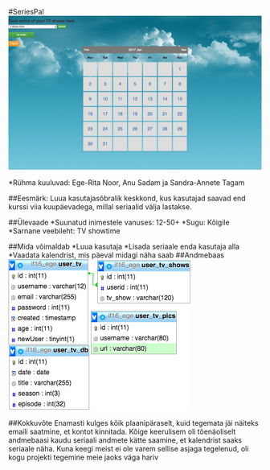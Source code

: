 #SeriesPal
![Alt text](pilt1.jpg?raw=true "Pilt")

*Rühma kuuluvad: Ege-Rita Noor, Anu Sadam ja Sandra-Annete Tagam

##Eesmärk: Luua kasutajasõbralik keskkond, kus kasutajad saavad end kurssi viia kuupäevadega, millal seriaalid välja lastakse.

##Ülevaade
*Suunatud inimestele vanuses: 12-50+
*Sugu: Kõigile
*Sarnane veebileht: TV showtime

##Mida võimaldab
*Luua kasutaja
*Lisada seriaale enda kasutaja alla
*Vaadata kalendrist, mis päeval midagi näha saab
##Andmebaas 
![Alt text](pilt2.jpg?raw=true "Pilt")

##Kokkuvõte 
Enamasti kulges kõik plaanipäraselt, kuid tegemata jäi näiteks emaili saatmine, et kontot kinnitada. Kõige keerulisem oli tõenäoliselt andmebaasi kaudu seriaali andmete kätte saamine, et kalendrist saaks seriaale näha. Kuna keegi meist ei ole varem sellise asjaga tegelenud, oli kogu projekti tegemine meie jaoks väga hariv 